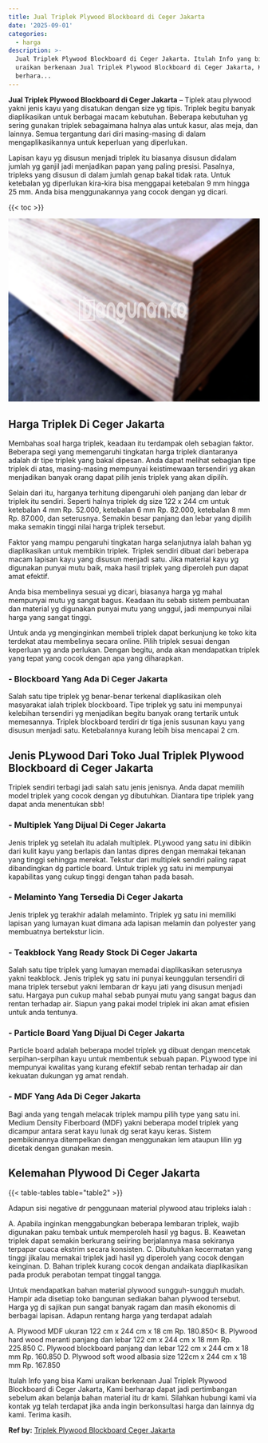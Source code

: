 ```yaml
---
title: Jual Triplek Plywood Blockboard di Ceger Jakarta
date: '2025-09-01'
categories:
  - harga
description: >-
  Jual Triplek Plywood Blockboard di Ceger Jakarta. Itulah Info yang bisa Kami
  uraikan berkenaan Jual Triplek Plywood Blockboard di Ceger Jakarta, Kami
  berhara...
---
```


**Jual Triplek Plywood Blockboard di Ceger Jakarta** – Tiplek atau plywood yakni jenis kayu yang disatukan dengan size yg tipis. Triplek begitu banyak diaplikasikan untuk berbagai macam kebutuhan. Beberapa kebutuhan yg sering gunakan triplek sebagaimana halnya alas untuk kasur, alas meja, dan lainnya. Semua tergantung dari diri masing-masing di dalam mengaplikasikannya untuk keperluan yang diperlukan.

Lapisan kayu yg disusun menjadi triplek itu biasanya disusun didalam jumlah yg ganjil jadi menjadikan papan yang paling presisi. Pasalnya, tripleks yang disusun di dalam jumlah genap bakal tidak rata. Untuk ketebalan yg diperlukan kira-kira bisa menggapai ketebalan 9 mm hingga 25 mm. Anda bisa menggunakannya yang cocok dengan yg dicari.

{{< toc >}}

![Jual Triplek Plywood Blockboard di Ceger Jakarta](/images/jual-triplek-murah-44.png)

## Harga Triplek Di Ceger Jakarta

Membahas soal harga triplek, keadaan itu terdampak oleh sebagian faktor. Beberapa segi yang memengaruhi tingkatan harga triplek diantaranya adalah dr tipe triplek yang bakal dipesan. Anda dapat melihat sebagian tipe triplek di atas, masing-masing mempunyai keistimewaan tersendiri yg akan menjadikan banyak orang dapat pilih jenis triplek yang akan dipilih.

Selain dari itu, harganya terhitung dipengaruhi oleh panjang dan lebar dr triplek itu sendiri. Seperti halnya triplek dg size 122 x 244 cm untuk ketebalan 4 mm Rp. 52.000, ketebalan 6 mm Rp. 82.000, ketebalan 8 mm Rp. 87.000, dan seterusnya. Semakin besar panjang dan lebar yang dipilih maka semakin tinggi nilai harga triplek tersebut.

Faktor yang mampu pengaruhi tingkatan harga selanjutnya ialah bahan yg diaplikasikan untuk membikin triplek. Triplek sendiri dibuat dari beberapa macam lapisan kayu yang disusun menjadi satu. Jika material kayu yg digunakan punyai mutu baik, maka hasil triplek yang diperoleh pun dapat amat efektif.

Anda bisa membelinya sesuai yg dicari, biasanya harga yg mahal mempunyai mutu yg sangat bagus. Keadaan itu sebab sistem pembuatan dan material yg digunakan punyai mutu yang unggul, jadi mempunyai nilai harga yang sangat tinggi.

Untuk anda yg menginginkan membeli triplek dapat berkunjung ke toko kita terdekat atau membelinya secara online. Pilih triplek sesuai dengan keperluan yg anda perlukan. Dengan begitu, anda akan mendapatkan triplek yang tepat yang cocok dengan apa yang diharapkan.

### \- Blockboard Yang Ada Di Ceger Jakarta

Salah satu tipe triplek yg benar-benar terkenal diaplikasikan oleh masyarakat ialah triplek blockboard. Tipe triplek yg satu ini mempunyai kelebihan tersendiri yg menjadikan begitu banyak orang tertarik untuk memesannya. Triplek blockboard terdiri dr tiga jenis susunan kayu yang disusun menjadi satu. Ketebalannya kurang lebih bisa mencapai 2 cm.

## Jenis PLywood Dari Toko Jual Triplek Plywood Blockboard di Ceger Jakarta

Triplek sendiri terbagi jadi salah satu jenis jenisnya. Anda dapat memilih model triplek yang cocok dengan yg dibutuhkan. Diantara tipe triplek yang dapat anda menentukan sbb!

### \- Multiplek Yang Dijual Di Ceger Jakarta

Jenis triplek yg setelah itu adalah multiplek. PLywood yang satu ini dibikin dari kulit kayu yang berlapis dan lantas dipres dengan memakai tekanan yang tinggi sehingga merekat. Tekstur dari multiplek sendiri paling rapat dibandingkan dg particle board. Untuk triplek yg satu ini mempunyai kapabilitas yang cukup tinggi dengan tahan pada basah.

### \- Melaminto Yang Tersedia Di Ceger Jakarta

Jenis triplek yg terakhir adalah melaminto. Triplek yg satu ini memiliki lapisan yang lumayan kuat dimana ada lapisan melamin dan polyester yang membuatnya bertekstur licin.

### \- Teakblock Yang Ready Stock Di Ceger Jakarta

Salah satu tipe triplek yang lumayan memadai diaplikasikan seterusnya yakni teakblock. Jenis triplek yg satu ini punyai keunggulan tersendiri di mana triplek tersebut yakni lembaran dr kayu jati yang disusun menjadi satu. Hargaya pun cukup mahal sebab punyai mutu yang sangat bagus dan rentan terhadap air. Siapun yang pakai model triplek ini akan amat efisien untuk anda tentunya.

### \- Particle Board Yang Dijual Di Ceger Jakarta

Particle board adalah beberapa model triplek yg dibuat dengan mencetak serpihan-serpihan kayu untuk membentuk sebuah papan. PLywood type ini mempunyai kwalitas yang kurang efektif sebab rentan terhadap air dan kekuatan dukungan yg amat rendah.

### \- MDF Yang Ada Di Ceger Jakarta

Bagi anda yang tengah melacak triplek mampu pilih type yang satu ini. Medium Density Fiberboard (MDF) yakni beberapa model triplek yang dicampur antara serat kayu lunak dg serat kayu keras. Sistem pembikinannya ditempelkan dengan menggunakan lem ataupun lilin yg dicetak dengan gunakan mesin.

## Kelemahan Plywood Di Ceger Jakarta

{{< table-tables table="table2" >}}

Adapun sisi negative dr penggunaan material plywood atau tripleks ialah :

A. Apabila inginkan menggabungkan beberapa lembaran triplek, wajib digunakan paku tembak untuk memperoleh hasil yg bagus. B. Keawetan triplek dapat semakin berkurang seiiring berjalannya masa sekiranya terpapar cuaca ekstrim secara konsisten. C. Dibutuhkan kecermatan yang tinggi jikalau memakai triplek jadi hasil yg diperoleh yang cocok dengan keinginan. D. Bahan triplek kurang cocok dengan andaikata diaplikasikan pada produk perabotan tempat tinggal tangga.

Untuk mendapatkan bahan material plywood sungguh-sungguh mudah. Hampir ada disetiap toko bangunan sediakan bahan plywood tersebut. Harga yg di sajikan pun sangat banyak ragam dan masih ekonomis di berbagai lapisan. Adapun rentang harga yang terdapat adalah

A. Plywood MDF ukuran 122 cm x 244 cm x 18 cm Rp. 180.850< B. Plywood hard wood meranti panjang dan lebar 122 cm x 244 cm x 18 mm Rp. 225.850 C. Plywood blockboard panjang dan lebar 122 cm x 244 cm x 18 mm Rp. 160.850 D. Plywood soft wood albasia size 122cm x 244 cm x 18 mm Rp. 167.850

Itulah Info yang bisa Kami uraikan berkenaan Jual Triplek Plywood Blockboard di Ceger Jakarta, Kami berharap dapat jadi pertimbangan sebelum akan belanja bahan material itu dr kami. Silahkan hubungi kami via kontak yg telah terdapat jika anda ingin berkonsultasi harga dan lainnya dg kami. Terima kasih.

**Ref by:** [Triplek Plywood Blockboard Ceger Jakarta](https://id.wikipedia.org/wiki/Triplek)
